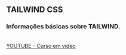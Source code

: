 ## TAILWIND CSS
<h3>Informações básicas sobre TAILWIND.</h3>
<br>
<a href="https://www.youtube.com/playlist?list=PLcoYAcR89n-r1m-tMfV4qndrRWpT_rb9u">YOUTUBE - Curso em vídeo</a><br>
<br>
<br>
<br>
<br>
<br>
<br>
